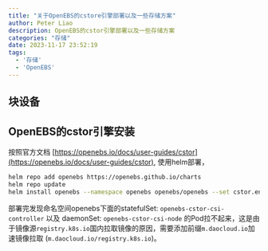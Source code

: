 ```yaml
---
title: "关于OpenEBS的cstore引擎部署以及一些存储方案"
author: Peter Liao
description: OpenEBS的cstor引擎部署以及一些存储方案
categories: "存储"
date: 2023-11-17 23:52:19
tags: 
  - '存储'
  - 'OpenEBS'
---
```


## 块设备

## OpenEBS的cstor引擎安装

按照官方文档 [https://openebs.io/docs/user-guides/cstor](https://openebs.io/docs/user-guides/cstor), 使用helm部署，

```bash
helm repo add openebs https://openebs.github.io/charts
helm repo update
helm install openebs --namespace openebs openebs/openebs --set cstor.enabled=true --create-namespace
```

部署完发现命名空间openebs下面的statefulSet: `openebs-cstor-csi-controller` 以及 daemonSet: `openebs-cstor-csi-node` 的Pod拉不起来，这是由于镜像源`registry.k8s.io`国内拉取镜像的原因，需要添加前缀`m.daocloud.io`加速镜像拉取 (`m.daocloud.io/registry.k8s.io`)。

